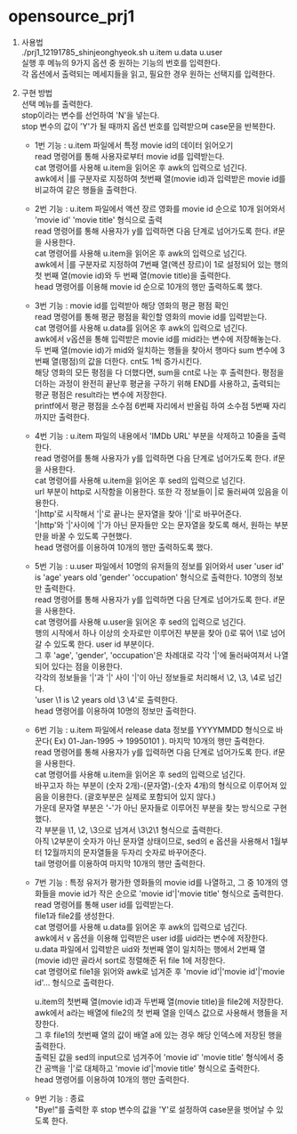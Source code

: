 # opensource_prj1
1. 사용법<br/>
   ./prj1_12191785_shinjeonghyeok.sh u.item u.data u.user<br/>
   실행 후 메뉴의 9가지 옵션 중 원하는 기능의 번호를 입력한다.<br/>
   각 옵션에서 출력되는 메세지들을 읽고, 필요한 경우 원하는 선택지를 입력한다.
   
2. 구현 방법<br/>
   선택 메뉴를 출력한다.<br/>
   stop이라는 변수를 선언하여 'N'을 넣는다.<br/>
   stop 변수의 값이 'Y'가 될 때까지 옵션 번호를 입력받으며 case문을 반복한다.
   
   - 1번 기능 : u.item 파일에서 특정 movie id의 데이터 읽어오기<br/>
     read 명령어를 통해 사용자로부터 movie id를 입력받는다.<br/>
     cat 명령어를 사용해 u.item을 읽어온 후 awk의 입력으로 넘긴다.<br/>
     awk에서 |를 구분자로 지정하여 첫번째 열(movie id)과 입력받은 movie id를 비교하여 같은 행들을 출력한다.

   - 2번 기능 : u.item 파일에서 액션 장르 영화를 movie id 순으로 10개 읽어와서 'movie id' 'movie title' 형식으로 출력<br/>
     read 명령어를 통해 사용자가 y를 입력하면 다음 단계로 넘어가도록 한다. if문을 사용한다.<br/>
     cat 명령어를 사용해 u.item을 읽어온 후 awk의 입력으로 넘긴다.<br/>
     awk에서 |를 구분자로 지정하여 7번째 열(액션 장르)이 1로 설정되어 있는 행의 첫 번째 열(movie id)와 두 번째 열(movie title)을 출력한다.<br/>
     head 명령어를 이용해 movie id 순으로 10개의 행만 출력하도록 했다.

   - 3번 기능 : movie id를 입력받아 해당 영화의 평균 평점 확인<br/>
     read 명령어를 통해 평균 평점을 확인할 영화의 movie id를 입력받는다.<br/>
     cat 명령어를 사용해 u.data를 읽어온 후 awk의 입력으로 넘긴다.<br/>
     awk에서 v옵션을 통해 입력받은 movie id를 mid라는 변수에 저장해놓는다.<br/>
     두 번째 열(movie id)가 mid와 일치하는 행들을 찾아서 행마다 sum 변수에 3번째 열(평점)의 값을 더한다. cnt도 1씩 증가시킨다.<br/>
     해당 영화의 모든 평점을 다 더했다면, sum을 cnt로 나눈 후 출력한다. 평점을 더하는 과정이 완전히 끝난후 평균을 구하기 위해 END를 사용하고, 출력되는 평균 평점은 result라는 변수에 저장한다.<br/>
     printf에서 평균 평점을 소수점 6번째 자리에서 반올림 하여 소수점 5번째 자리까지만 출력한다.

   - 4번 기능 : u.item 파일의 내용에서 'IMDb URL' 부분을 삭제하고 10줄을 출력한다.<br/>
     read 명령어를 통해 사용자가 y를 입력하면 다음 단계로 넘어가도록 한다. if문을 사용한다.<br/>
     cat 명령어를 사용해 u.item을 읽어온 후 sed의 입력으로 넘긴다.<br/>
     url 부분이 http로 시작함을 이용한다. 또한 각 정보들이 |로 둘러싸여 있음을 이용한다.<br/>
     '|http'로 시작해서 '|'로 끝나는 문자열을 찾아 '||'로 바꾸어준다.<br/>
     '|http'와 '|'사이에 '|'가 아닌 문자들만 오는 문자열을 찾도록 해서, 원하는 부분만을 바꿀 수 있도록 구현했다.<br/>
     head 명령어를 이용하여 10개의 행만 출력하도록 했다.

   - 5번 기능 : u.user 파일에서 10명의 유저들의 정보를 읽어와서 user 'user id' is 'age' years old 'gender' 'occupation' 형식으로 출력한다. 10명의 정보만 출력한다.<br/>
     read 명령어를 통해 사용자가 y를 입력하면 다음 단계로 넘어가도록 한다. if문을 사용한다.<br/>
     cat 명령어를 사용해 u.user을 읽어온 후 sed의 입력으로 넘긴다.<br/>
     행의 시작에서 하나 이상의 숫자로만 이루어진 부분을 찾아 ()로 묶어 \1로 넘어갈 수 있도록 한다. user id 부분이다.<br/>
     그 후 'age', 'gender', 'occupation'은 차례대로 각각 '|'에 둘러싸여져서 나열되어 있다는 점을 이용한다.<br/>
     각각의 정보들을 '|'과 '|' 사이 '|'이 아닌 정보들로 처리해서 \2, \3, \4로 넘긴다.<br/>
     'user \1 is \2 years old \3 \4'로 출력한다.<br/>
     head 명령어를 이용하여 10명의 정보만 출력한다.

   - 6번 기능 : u.item 파일에서 release data 정보를 YYYYMMDD 형식으로 바꾼다( Ex) 01-Jan-1995 -> 19950101 ). 마지막 10개의 행만 출력한다.<br/>
     read 명령어를 통해 사용자가 y를 입력하면 다음 단계로 넘어가도록 한다. if문을 사용한다.<br/>
     cat 명령어를 사용해 u.item을 읽어온 후 sed의 입력으로 넘긴다.<br/>
     바꾸고자 하는 부분이 (숫자 2개)-(문자열)-(숫자 4개)의 형식으로 이루어져 있음을 이용한다. (괄호부분은 실제로 포함되어 있지 않다.)<br/>
     가운데 문자열 부분은 '-'가 아닌 문자들로 이루어진 부분을 찾는 방식으로 구현했다.<br/>
     각 부분을 \1, \2, \3으로 넘겨서 \3\2\1 형식으로 출력한다.<br/>
     아직 \2부분이 숫자가 아닌 문자열 상태이므로, sed의 e 옵션을 사용해서 1월부터 12월까지의 문자열들을 두자리 숫자로 바꾸어준다.<br/>
     tail 명령어를 이용하여 마지막 10개의 행만 출력한다.

   - 7번 기능 : 특정 유저가 평가한 영화들의 movie id를 나열하고, 그 중 10개의 영화들을 movie id가 작은 순으로 'movie id'|'movie title' 형식으로 출력한다.<br/>
     read 명령어를 통해 user id를 입력받는다.<br/>
     file1과 file2를 생성한다.<br/>
     cat 명령어를 사용해 u.data를 읽어온 후 awk의 입력으로 넘긴다.<br/>
     awk에서 v 옵션을 이용해 입력받은 user id를 uid라는 변수에 저장한다.<br/>
     u.data 파일에서 입력받은 uid와 첫번째 열이 일치하는 행에서 2번째 열(movie id)만 골라서 sort로 정렬해준 뒤 file 1에 저장한다.<br/>
     cat 명령어로 file1을 읽어와 awk로 넘겨준 후 'movie id'|'movie id'|'movie id'... 형식으로 출력한다.<br/>

     u.item의 첫번째 열(movie id)과 두번째 열(movie title)을 file2에 저장한다.<br/>
     awk에서 a라는 배열에 file2의 첫 번째 열을 인덱스 값으로 사용해서 행들을 저장한다.<br/>
     그 후 file1의 첫번째 열의 값이 배열 a에 있는 경우 해당 인덱스에 저장된 행을 출력한다.<br/>
     출력된 값을 sed의 input으로 넘겨주어 'movie id' 'movie title' 형식에서 중간 공백을 '|'로 대체하고 'movie id'|'movie title' 형식으로 출력한다.<br/>
     head 명령어를 이용하여 10개의 행만 출력한다.

   - 9번 기능 : 종료<br/>
     "Bye!"를 출력한 후 stop 변수의 값을 'Y'로 설정하여 case문을 벗어날 수 있도록 한다.
